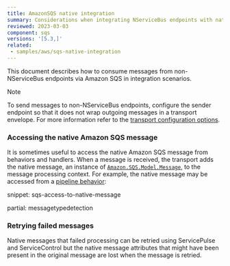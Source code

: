 ```yaml
---
title: AmazonSQS native integration
summary: Considerations when integrating NServiceBus endpoints with native Amazon SQS publishers and consumers.
reviewed: 2023-03-03
component: sqs
versions: '[5.3,]'
related:
 - samples/aws/sqs-native-integration
---
```


This document describes how to consume messages from non-NServiceBus endpoints via Amazon SQS in integration scenarios.

> [!NOTE]
> To send messages to non-NServiceBus endpoints, configure the sender endpoint so that it does not wrap outgoing messages in a transport envelope. For more information refer to the [transport configuration options](configuration-options.md#do-not-wrap-message-payload-in-a-transport-envelope).

### Accessing the native Amazon SQS message

It is sometimes useful to access the native Amazon SQS message from behaviors and handlers. When a message is received, the transport adds the native message, an instance of [`Amazon.SQS.Model.Message`](https://docs.aws.amazon.com/sdkfornet/v3/apidocs/items/SQS/TMessage.html), to the message processing context. For example, the native message may be accessed from a [pipeline behavior](/nservicebus/pipeline/manipulate-with-behaviors.md):

snippet: sqs-access-to-native-message

partial: messagetypedetection

### Retrying failed messages

Native messages that failed processing can be retried using ServicePulse and ServiceControl but the native message attributes that might have been present in the original message are lost when the message is retried.
